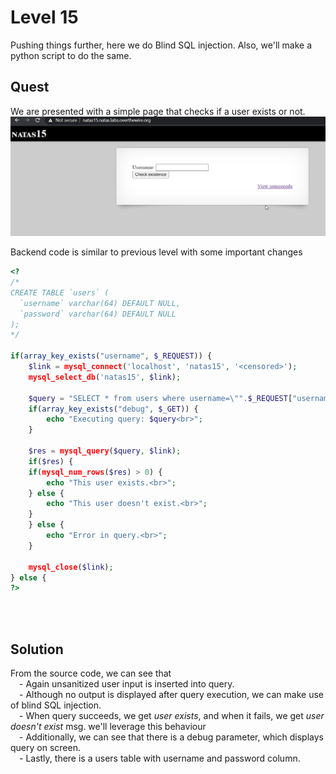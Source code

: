 # Level 15
Pushing things further, here we do Blind SQL injection. Also, we'll make a python script to do the same.

##  Quest
We are presented with a simple page that checks if a user exists or not.
![Level 15 Image](./images/Level15.png)

Backend code is similar to previous level with some important changes
```php
<?
/*
CREATE TABLE `users` (
  `username` varchar(64) DEFAULT NULL,
  `password` varchar(64) DEFAULT NULL
);
*/

if(array_key_exists("username", $_REQUEST)) {
    $link = mysql_connect('localhost', 'natas15', '<censored>');
    mysql_select_db('natas15', $link);
    
    $query = "SELECT * from users where username=\"".$_REQUEST["username"]."\"";
    if(array_key_exists("debug", $_GET)) {
        echo "Executing query: $query<br>";
    }

    $res = mysql_query($query, $link);
    if($res) {
    if(mysql_num_rows($res) > 0) {
        echo "This user exists.<br>";
    } else {
        echo "This user doesn't exist.<br>";
    }
    } else {
        echo "Error in query.<br>";
    }

    mysql_close($link);
} else {
?>
```
<br/><br/>
## Solution
From the source code, we can see that<br/>
 - Again unsanitized user input is inserted into query.<br/>
 - Although no output is displayed after query execution, we can make use of blind SQL injection.<br/>
 - When query succeeds, we get _user exists_, and when it fails, we get _user doesn't exist_ msg. we'll leverage this behaviour<br/>
 - Additionally, we can see that there is a debug parameter, which displays query on screen.<br/>
 - Lastly, there is a users table with username and password column.<br/>

